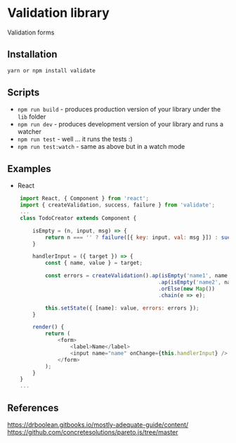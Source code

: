 # Validation library

Validation forms

## Installation

```bash
yarn or npm install validate
```

## Scripts

* `npm run build` - produces production version of your library under the `lib` folder
* `npm run dev` - produces development version of your library and runs a watcher
* `npm run test` - well ... it runs the tests :)
* `npm run test:watch` - same as above but in a watch mode

## Examples

* React

```javascript
    import React, { Component } from 'react';
    import { createValidation, success, failure } from 'validate';
    ...
    class TodoCreator extends Component {

        isEmpty = (n, input, msg) => {
            return n === '' ? failure([{ key: input, val: msg }]) : success();
        }

        handlerInput = ({ target }) => {
            const { name, value } = target;

            const errors = createValidation().ap(isEmpty('name1', name, 'is empty'))
                                                .ap(isEmpty('name2', name, 'is empty'))
                                                .orElse(new Map())
                                                .chain(e => e);

            this.setState({ [name]: value, errors: errors });
        }

        render() {
            return (
                <form>
                    <label>Name</label>
                    <input name="name" onChange={this.handlerInput} />
                </form>
            );
        }
    }
    ...
```

## References

https://drboolean.gitbooks.io/mostly-adequate-guide/content/
https://github.com/concretesolutions/pareto.js/tree/master
